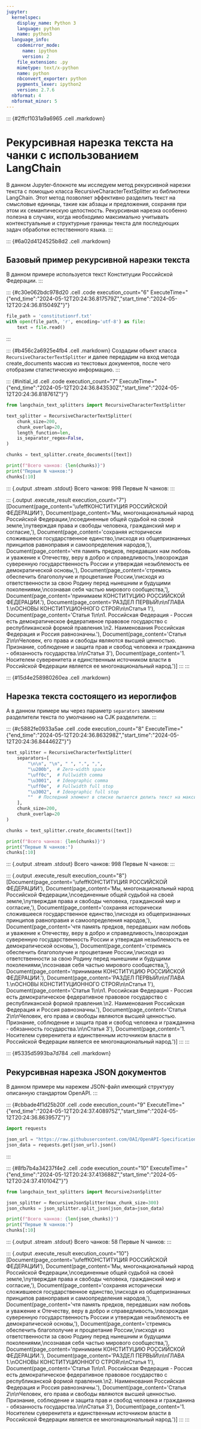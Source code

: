 ```yaml
---
jupyter:
  kernelspec:
    display_name: Python 3
    language: python
    name: python3
  language_info:
    codemirror_mode:
      name: ipython
      version: 2
    file_extension: .py
    mimetype: text/x-python
    name: python
    nbconvert_exporter: python
    pygments_lexer: ipython2
    version: 2.7.6
  nbformat: 4
  nbformat_minor: 5
---
```


::: {#2ffcf1031a9a6965 .cell .markdown}
# Рекурсивная нарезка текста на чанки с использованием LangChain

В данном Jupyter-блокноте мы исследуем метод рекурсивной нарезки текста
с помощью класса RecursiveCharacterTextSplitter из библиотеки LangChain.
Этот метод позволяет эффективно разделить текст на смысловые единицы,
такие как абзацы и предложения, сохраняя при этом их семантическую
целостность. Рекурсивная нарезка особенно полезна в случаях, когда
необходимо максимально учитывать контекстуальные и структурные границы
текста для последующих задач обработки естественного языка.
:::

::: {#6a02d4124525b8d2 .cell .markdown}
## Базовый пример рекурсивной нарезки текста

В данном примере используется текст Конституции Российской Федерации.
:::

::: {#c30e062bdc978d20 .cell .code execution_count="6" ExecuteTime="{\"end_time\":\"2024-05-12T20:24:36.817579Z\",\"start_time\":\"2024-05-12T20:24:36.815049Z\"}"}
``` python
file_path = 'constitutionrf.txt'
with open(file_path, 'r', encoding='utf-8') as file:
    text = file.read()
```
:::

::: {#b456c2a6925e4fb4 .cell .markdown}
Создадим объект класса `RecursiveCharacterTextSplitter` и далее
передадим на вход метода create_documents массив из текстовых
документов, после чего отобразим статистическую информацию.
:::

::: {#initial_id .cell .code execution_count="7" ExecuteTime="{\"end_time\":\"2024-05-12T20:24:36.843530Z\",\"start_time\":\"2024-05-12T20:24:36.818761Z\"}"}
``` python
from langchain_text_splitters import RecursiveCharacterTextSplitter

text_splitter = RecursiveCharacterTextSplitter(
    chunk_size=200,
    chunk_overlap=20,
    length_function=len,
    is_separator_regex=False,
)

chunks = text_splitter.create_documents([text])

print(f"Всего чанков: {len(chunks)}")
print("Первые N чанков:")
chunks[:10]
```

::: {.output .stream .stdout}
    Всего чанков: 998
    Первые N чанков:
:::

::: {.output .execute_result execution_count="7"}
    [Document(page_content='\ufeffКОНСТИТУЦИЯ РОССИЙСКОЙ ФЕДЕРАЦИИ'),
     Document(page_content='Мы, многонациональный народ Российской Федерации,\nсоединенные общей судьбой на своей земле,\nутверждая права и свободы человека, гражданский мир и согласие,'),
     Document(page_content='сохраняя исторически сложившееся государственное единство,\nисходя из общепризнанных принципов равноправия и самоопределения народов,'),
     Document(page_content='чтя память предков, передавших нам любовь и уважение к Отечеству, веру в добро и справедливость,\nвозрождая суверенную государственность России и утверждая незыблемость ее демократической основы,'),
     Document(page_content='стремясь обеспечить благополучие и процветание России,\nисходя из ответственности за свою Родину перед нынешним и будущими поколениями,\nсознавая себя частью мирового сообщества,'),
     Document(page_content='принимаем КОНСТИТУЦИЮ РОССИЙСКОЙ ФЕДЕРАЦИИ.'),
     Document(page_content='РАЗДЕЛ ПЕРВЫЙ\n\nГЛАВА 1.\nОСНОВЫ КОНСТИТУЦИОННОГО СТРОЯ\n\nСтатья 1'),
     Document(page_content='Статья 1\n\n1. Российская Федерация - Россия есть демократическое федеративное правовое государство с республиканской формой правления.\n2. Наименования Российская Федерация и Россия равнозначны.'),
     Document(page_content='Статья 2\n\nЧеловек, его права и свободы являются высшей ценностью. Признание, соблюдение и защита прав и свобод человека и гражданина - обязанность государства.\n\nСтатья 3'),
     Document(page_content='1. Носителем суверенитета и единственным источником власти в Российской Федерации является ее многонациональный народ.')]
:::
:::

::: {#15d4e258980260ea .cell .markdown}
## Нарезка текста состоящего из иероглифов

А в данном примере мы через параметр `separators` заменим разделители
текста по умолчанию на CJK разделители.
:::

::: {#c5882fe0933a5ae .cell .code execution_count="8" ExecuteTime="{\"end_time\":\"2024-05-12T20:24:36.863298Z\",\"start_time\":\"2024-05-12T20:24:36.844462Z\"}"}
``` python
text_splitter = RecursiveCharacterTextSplitter(
    separators=[
        "\n\n", "\n", " ", ".", ",",
        "\u200b",  # Zero-width space
        "\uff0c",  # Fullwidth comma
        "\u3001",  # Ideographic comma
        "\uff0e",  # Fullwidth full stop
        "\u3002",  # Ideographic full stop
        ""  # Последний элемент в списке пытается делить текст на максимально маленькие части
    ],
    chunk_size=200,
    chunk_overlap=20
)

chunks = text_splitter.create_documents([text])

print(f"Всего чанков: {len(chunks)}")
print("Первые N чанков:")
chunks[:10]
```

::: {.output .stream .stdout}
    Всего чанков: 998
    Первые N чанков:
:::

::: {.output .execute_result execution_count="8"}
    [Document(page_content='\ufeffКОНСТИТУЦИЯ РОССИЙСКОЙ ФЕДЕРАЦИИ'),
     Document(page_content='Мы, многонациональный народ Российской Федерации,\nсоединенные общей судьбой на своей земле,\nутверждая права и свободы человека, гражданский мир и согласие,'),
     Document(page_content='сохраняя исторически сложившееся государственное единство,\nисходя из общепризнанных принципов равноправия и самоопределения народов,'),
     Document(page_content='чтя память предков, передавших нам любовь и уважение к Отечеству, веру в добро и справедливость,\nвозрождая суверенную государственность России и утверждая незыблемость ее демократической основы,'),
     Document(page_content='стремясь обеспечить благополучие и процветание России,\nисходя из ответственности за свою Родину перед нынешним и будущими поколениями,\nсознавая себя частью мирового сообщества,'),
     Document(page_content='принимаем КОНСТИТУЦИЮ РОССИЙСКОЙ ФЕДЕРАЦИИ.'),
     Document(page_content='РАЗДЕЛ ПЕРВЫЙ\n\nГЛАВА 1.\nОСНОВЫ КОНСТИТУЦИОННОГО СТРОЯ\n\nСтатья 1'),
     Document(page_content='Статья 1\n\n1. Российская Федерация - Россия есть демократическое федеративное правовое государство с республиканской формой правления.\n2. Наименования Российская Федерация и Россия равнозначны.'),
     Document(page_content='Статья 2\n\nЧеловек, его права и свободы являются высшей ценностью. Признание, соблюдение и защита прав и свобод человека и гражданина - обязанность государства.\n\nСтатья 3'),
     Document(page_content='1. Носителем суверенитета и единственным источником власти в Российской Федерации является ее многонациональный народ.')]
:::
:::

::: {#5335d5993ba7d784 .cell .markdown}
## Рекурсивная нарезка JSON документов

В данном примере мы нарежем JSON-файл имеющий структуру описанную
стандартом OpenAPI.
:::

::: {#cbbade4f1d25b20f .cell .code execution_count="9" ExecuteTime="{\"end_time\":\"2024-05-12T20:24:37.408975Z\",\"start_time\":\"2024-05-12T20:24:36.863957Z\"}"}
``` python
import requests

json_url = "https://raw.githubusercontent.com/OAI/OpenAPI-Specification/main/examples/v3.0/uspto.json"
json_data = requests.get(json_url).json()
```
:::

::: {#8fb7b4a34237f4e2 .cell .code execution_count="10" ExecuteTime="{\"end_time\":\"2024-05-12T20:24:37.413688Z\",\"start_time\":\"2024-05-12T20:24:37.410104Z\"}"}
``` python
from langchain_text_splitters import RecursiveJsonSplitter

json_splitter = RecursiveJsonSplitter(max_chunk_size=300)
json_chunks = json_splitter.split_json(json_data=json_data)

print(f"Всего чанков: {len(json_chunks)}")
print("Первые N чанков:")
chunks[:10]
```

::: {.output .stream .stdout}
    Всего чанков: 58
    Первые N чанков:
:::

::: {.output .execute_result execution_count="10"}
    [Document(page_content='\ufeffКОНСТИТУЦИЯ РОССИЙСКОЙ ФЕДЕРАЦИИ'),
     Document(page_content='Мы, многонациональный народ Российской Федерации,\nсоединенные общей судьбой на своей земле,\nутверждая права и свободы человека, гражданский мир и согласие,'),
     Document(page_content='сохраняя исторически сложившееся государственное единство,\nисходя из общепризнанных принципов равноправия и самоопределения народов,'),
     Document(page_content='чтя память предков, передавших нам любовь и уважение к Отечеству, веру в добро и справедливость,\nвозрождая суверенную государственность России и утверждая незыблемость ее демократической основы,'),
     Document(page_content='стремясь обеспечить благополучие и процветание России,\nисходя из ответственности за свою Родину перед нынешним и будущими поколениями,\nсознавая себя частью мирового сообщества,'),
     Document(page_content='принимаем КОНСТИТУЦИЮ РОССИЙСКОЙ ФЕДЕРАЦИИ.'),
     Document(page_content='РАЗДЕЛ ПЕРВЫЙ\n\nГЛАВА 1.\nОСНОВЫ КОНСТИТУЦИОННОГО СТРОЯ\n\nСтатья 1'),
     Document(page_content='Статья 1\n\n1. Российская Федерация - Россия есть демократическое федеративное правовое государство с республиканской формой правления.\n2. Наименования Российская Федерация и Россия равнозначны.'),
     Document(page_content='Статья 2\n\nЧеловек, его права и свободы являются высшей ценностью. Признание, соблюдение и защита прав и свобод человека и гражданина - обязанность государства.\n\nСтатья 3'),
     Document(page_content='1. Носителем суверенитета и единственным источником власти в Российской Федерации является ее многонациональный народ.')]
:::
:::
